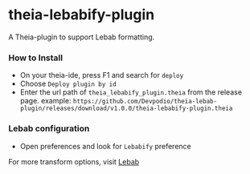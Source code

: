 # theia-lebabify-plugin

A Theia-plugin to support Lebab formatting.

### How to Install

- On your theia-ide, press F1 and search for `deploy`
- Choose `Deploy plugin by id`
- Enter the url path of `theia_lebabify_plugin.theia` from the release page. example: `https://github.com/Devpodio/theia-lebab-plugin/releases/download/v1.0.0/theia-lebabify-plugin.theia`

### Lebab configuration

- Open preferences and look for `Lebabify` preference

For more transform options, visit [Lebab](https://github.com/lebab/lebab)